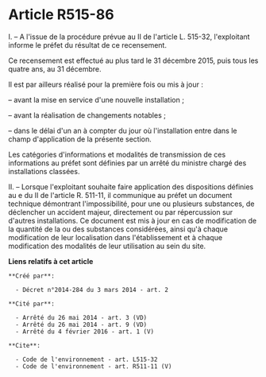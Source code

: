 # Article R515-86

I. – A l'issue de la procédure prévue au II de l'article L. 515-32, l'exploitant informe le préfet du résultat de ce
recensement. 

Ce recensement est effectué au plus tard le 31 décembre 2015, puis tous les quatre ans, au 31 décembre. 

Il est par ailleurs réalisé pour la première fois ou mis à jour : 

– avant la mise en service d'une nouvelle installation ; 

– avant la réalisation de changements notables ; 

– dans le délai d'un an à compter du jour où l'installation entre dans le champ d'application de la présente section. 

Les catégories d'informations et modalités de transmission de ces informations au préfet sont définies par un arrêté du
ministre chargé des installations classées. 

II. – Lorsque l'exploitant souhaite faire application des dispositions définies au e du II de l'article R. 511-11, il
communique au préfet un document technique démontrant l'impossibilité, pour une ou plusieurs substances, de déclencher un
accident majeur, directement ou par répercussion sur d'autres installations. Ce document est mis à jour en cas de
modification de la quantité de la ou des substances considérées, ainsi qu'à chaque modification de leur localisation dans
l'établissement et à chaque modification des modalités de leur utilisation au sein du site.

**Liens relatifs à cet article**

	**Créé par**:

	  - Décret n°2014-284 du 3 mars 2014 - art. 2

	**Cité par**:

	  - Arrêté du 26 mai 2014 - art. 3 (VD)
	  - Arrêté du 26 mai 2014 - art. 9 (VD)
	  - Arrêté du 4 février 2016 - art. 1 (V)

	**Cite**:

	  - Code de l'environnement - art. L515-32
	  - Code de l'environnement - art. R511-11 (V)
